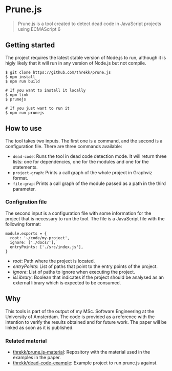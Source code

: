 # Prune.js

> Prune.js is a tool created to detect dead code in JavaScript projects using
> ECMAScript 6

## Getting started

The project requires the latest stable version of Node.js to run, although it is
higly likely that it will run in any version of Node.js but not compile.

```
$ git clone https://github.com/threkk/prune.js
$ npm install
$ npm run build

# If you want to install it locally
$ npm link
$ prunejs

# If you just want to run it
$ npm run prunejs
```

## How to use

The tool takes two inputs. The first one is a command, and the second is a
configuration file. There are three commands available:

- `dead-code`: Runs the tool in dead code detection mode. It will return three
  lists: one for dependencies, one for the modules and one for the statements.
- `project-graph`: Prints a call graph of the whole project in Graphviz format.
- `file-grap`: Prints a call graph of the module passed as a path in the third
  parameter.

### Configration file

The second input is a configuration file with some information for the project
that is necessary to run the tool. The file is a JavaScript file with the
following format:

```
module.exports = {
  root: '~/code/my-project',
  ignore: ['./docs/'],
  entryPoints: ['./src/index.js'],
}
```

- _root_: Path where the project is located.
- _entryPoints_: List of paths that point to the entry points of the project.
- _ignore_: List of paths to ignore when executing the project.
- _isLibrary_: Boolean that indicates if the project should be analysed as an
  external library which is expected to be consumed.

## Why

This tools is part of the output of my MSc. Software Engineering at the
University of Amsterdam. The code is provided as a reference with the intention
to verify the results obtained and for future work. The paper will be linked as
soon as it is published.

### Related material

- [threkk/prune.js-material](https://github.com/threkk/prune.js-material):
  Repository with the material used in the examples in the paper.
- [threkk/dead-code-example](https://github.com/threkk/dead-code-example):
  Example project to run prune.js against.
